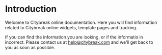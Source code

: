 # Introduction

Welcome to Citybreak online documentation.
Here you will find information related to Citybreak online widgets, template pages and tracking.

If you can find the information you are looking, or if the informatio in incorrect. 
Please contact us at help@citybreak.com and we'll get back to you as soon as possible.
